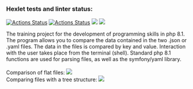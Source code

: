 ### Hexlet tests and linter status:
[![Actions Status](https://github.com/bersyatina/php-project-48/workflows/hexlet-check/badge.svg)](https://github.com/bersyatina/php-project-48/actions)
[![Actions Status](https://github.com/bersyatina/php-project-45/workflows/testing-project/badge.svg)](https://github.com/bersyatina/php-project-48/actions)
<a href="https://codeclimate.com/github/bersyatina/php-project-48/maintainability"><img src="https://api.codeclimate.com/v1/badges/abcdc9a2febd80f49e0e/maintainability" /></a>
<a href="https://codeclimate.com/github/bersyatina/php-project-48/test_coverage"><img src="https://api.codeclimate.com/v1/badges/abcdc9a2febd80f49e0e/test_coverage" /></a>

The training project for the development of programming skills in php 8.1. The program allows you to compare the data contained in the two .json or .yaml files. The data in the files is compared by key and value. Interaction with the user takes place from the terminal (shell). Standard php 8.1 functions are used for parsing files, as well as the symfony/yaml library.
<br>
<br>
Comparison of flat files:
<a href="https://asciinema.org/a/RPdUnbPIWKy4Bxy7XXl4DDg72" target="_blank"><img src="https://asciinema.org/a/RPdUnbPIWKy4Bxy7XXl4DDg72.svg" /></a>
<br>
Comparing files with a tree structure:
<a href="https://asciinema.org/a/CDzRiflhX1Ny1hX0i9IJxOato" target="_blank"><img src="https://asciinema.org/a/CDzRiflhX1Ny1hX0i9IJxOato.svg" /></a>